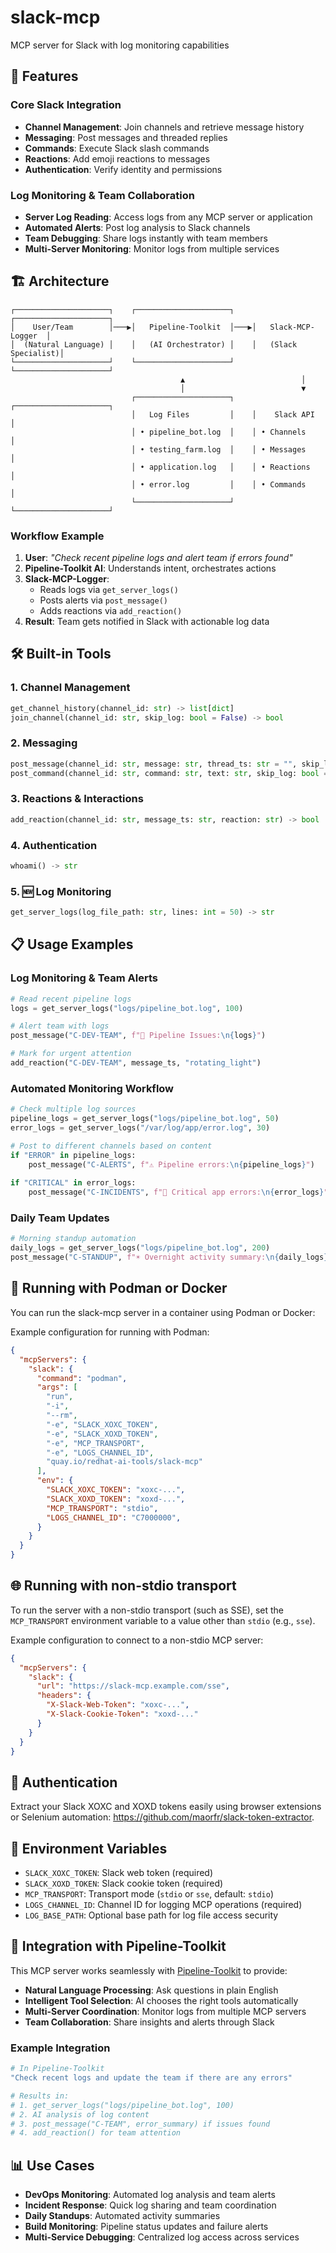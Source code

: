 # slack-mcp

MCP server for Slack with log monitoring capabilities

## 🚀 Features

### Core Slack Integration
- **Channel Management**: Join channels and retrieve message history
- **Messaging**: Post messages and threaded replies
- **Commands**: Execute Slack slash commands
- **Reactions**: Add emoji reactions to messages
- **Authentication**: Verify identity and permissions

### Log Monitoring & Team Collaboration
- **Server Log Reading**: Access logs from any MCP server or application
- **Automated Alerts**: Post log analysis to Slack channels
- **Team Debugging**: Share logs instantly with team members
- **Multi-Server Monitoring**: Monitor logs from multiple services

## 🏗️ Architecture

```
┌─────────────────────┐    ┌─────────────────────┐    ┌─────────────────────┐
│    User/Team        │───▶│   Pipeline-Toolkit  │───▶│   Slack-MCP-Logger  │
│  (Natural Language) │    │   (AI Orchestrator) │    │   (Slack Specialist)│
└─────────────────────┘    └─────────────────────┘    └─────────────────────┘
                                      ▲                          │
                                      │                          ▼
                           ┌─────────────────────┐    ┌─────────────────────┐
                           │   Log Files         │    │    Slack API        │
                           │ • pipeline_bot.log  │    │ • Channels          │
                           │ • testing_farm.log  │    │ • Messages          │
                           │ • application.log   │    │ • Reactions         │
                           │ • error.log         │    │ • Commands          │
                           └─────────────────────┘    └─────────────────────┘
```

### Workflow Example
1. **User**: *"Check recent pipeline logs and alert team if errors found"*
2. **Pipeline-Toolkit AI**: Understands intent, orchestrates actions
3. **Slack-MCP-Logger**: 
   - Reads logs via `get_server_logs()`
   - Posts alerts via `post_message()`
   - Adds reactions via `add_reaction()`
4. **Result**: Team gets notified in Slack with actionable log data

## 🛠️ Built-in Tools

### 1. **Channel Management**
```python
get_channel_history(channel_id: str) -> list[dict]
join_channel(channel_id: str, skip_log: bool = False) -> bool
```

### 2. **Messaging**
```python
post_message(channel_id: str, message: str, thread_ts: str = "", skip_log: bool = False) -> bool
post_command(channel_id: str, command: str, text: str, skip_log: bool = False) -> bool
```

### 3. **Reactions & Interactions**
```python
add_reaction(channel_id: str, message_ts: str, reaction: str) -> bool
```

### 4. **Authentication**
```python
whoami() -> str
```

### 5. **🆕 Log Monitoring**
```python
get_server_logs(log_file_path: str, lines: int = 50) -> str
```

## 📋 Usage Examples

### Log Monitoring & Team Alerts
```python
# Read recent pipeline logs
logs = get_server_logs("logs/pipeline_bot.log", 100)

# Alert team with logs
post_message("C-DEV-TEAM", f"🚨 Pipeline Issues:\n{logs}")

# Mark for urgent attention  
add_reaction("C-DEV-TEAM", message_ts, "rotating_light")
```

### Automated Monitoring Workflow
```python
# Check multiple log sources
pipeline_logs = get_server_logs("logs/pipeline_bot.log", 50)
error_logs = get_server_logs("/var/log/app/error.log", 30)

# Post to different channels based on content
if "ERROR" in pipeline_logs:
    post_message("C-ALERTS", f"⚠️ Pipeline errors:\n{pipeline_logs}")
    
if "CRITICAL" in error_logs:
    post_message("C-INCIDENTS", f"🚨 Critical app errors:\n{error_logs}")
```

### Daily Team Updates
```python
# Morning standup automation
daily_logs = get_server_logs("logs/pipeline_bot.log", 200)
post_message("C-STANDUP", f"☀️ Overnight activity summary:\n{daily_logs}")
```

## 🚀 Running with Podman or Docker

You can run the slack-mcp server in a container using Podman or Docker:

Example configuration for running with Podman:

```json
{
  "mcpServers": {
    "slack": {
      "command": "podman",
      "args": [
        "run",
        "-i",
        "--rm",
        "-e", "SLACK_XOXC_TOKEN",
        "-e", "SLACK_XOXD_TOKEN",
        "-e", "MCP_TRANSPORT",
        "-e", "LOGS_CHANNEL_ID",
        "quay.io/redhat-ai-tools/slack-mcp"
      ],
      "env": {
        "SLACK_XOXC_TOKEN": "xoxc-...",
        "SLACK_XOXD_TOKEN": "xoxd-...",
        "MCP_TRANSPORT": "stdio",
        "LOGS_CHANNEL_ID": "C7000000",
      }
    }
  }
}
```

## 🌐 Running with non-stdio transport

To run the server with a non-stdio transport (such as SSE), set the `MCP_TRANSPORT` environment variable to a value other than `stdio` (e.g., `sse`).

Example configuration to connect to a non-stdio MCP server:

```json
{
  "mcpServers": {
    "slack": {
      "url": "https://slack-mcp.example.com/sse",
      "headers": {
        "X-Slack-Web-Token": "xoxc-...",
        "X-Slack-Cookie-Token": "xoxd-..."
      }
    }
  }
}
```

## 🔐 Authentication

Extract your Slack XOXC and XOXD tokens easily using browser extensions or Selenium automation: https://github.com/maorfr/slack-token-extractor.

## 🔧 Environment Variables

- `SLACK_XOXC_TOKEN`: Slack web token (required)
- `SLACK_XOXD_TOKEN`: Slack cookie token (required) 
- `MCP_TRANSPORT`: Transport mode (`stdio` or `sse`, default: `stdio`)
- `LOGS_CHANNEL_ID`: Channel ID for logging MCP operations (required)
- `LOG_BASE_PATH`: Optional base path for log file access security

## 🤝 Integration with Pipeline-Toolkit

This MCP server works seamlessly with [Pipeline-Toolkit](https://github.com/your-org/pipeline-toolkit) to provide:

- **Natural Language Processing**: Ask questions in plain English
- **Intelligent Tool Selection**: AI chooses the right tools automatically
- **Multi-Server Coordination**: Monitor logs from multiple MCP servers
- **Team Collaboration**: Share insights and alerts through Slack

### Example Integration
```bash
# In Pipeline-Toolkit
"Check recent logs and update the team if there are any errors"

# Results in:
# 1. get_server_logs("logs/pipeline_bot.log", 100)
# 2. AI analysis of log content
# 3. post_message("C-TEAM", error_summary) if issues found
# 4. add_reaction() for team attention
```

## 📊 Use Cases

- **DevOps Monitoring**: Automated log analysis and team alerts
- **Incident Response**: Quick log sharing and team coordination
- **Daily Standups**: Automated activity summaries
- **Build Monitoring**: Pipeline status updates and failure alerts
- **Multi-Service Debugging**: Centralized log access across services
